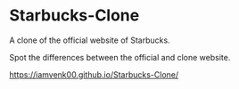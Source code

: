 # Starbucks-Clone
A clone of the official website of Starbucks.

Spot the differences between the official and clone website.

https://iamvenk00.github.io/Starbucks-Clone/
